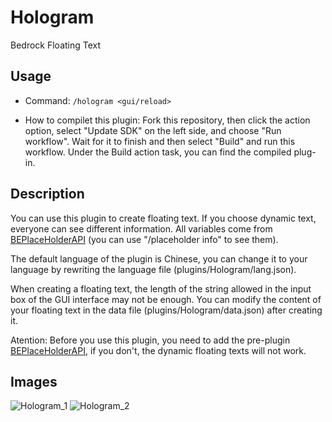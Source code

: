 # Hologram

Bedrock Floating Text

## Usage

* Command: `/hologram <gui/reload>`

* How to compilet this plugin:
  Fork this repository, then click the action option, select "Update SDK" on the left side, and choose "Run workflow". Wait for it to finish and then select "Build" and run this workflow. Under the Build action task, you can find the compiled plug-in.

## Description

You can use this plugin to create floating text. If you choose dynamic text, everyone can see different information. All variables come from [BEPlaceHolderAPI](https://github.com/LiteLDev/BEPlaceholderAPI/releases/) (you can use "/placeholder info" to see them).

The default language of the plugin is Chinese, you can change it to your language by rewriting the language file (plugins/Hologram/lang.json).

When creating a floating text, the length of the string allowed in the input box of the GUI interface may not be enough. You can modify the content of your floating text in the data file (plugins/Hologram/data.json) after creating it.

Atention: Before you use this plugin, you need to add the pre-plugin [BEPlaceHolderAPI](https://github.com/LiteLDev/BEPlaceholderAPI/releases/), if you don't, the dynamic floating texts will not work.

## Images

![Hologram_1](https://github.com/ACX66/Hologram/assets/104246753/b4869248-0aaa-4030-b2ec-26ec8aaa7ddf)
![Hologram_2](https://github.com/ACX66/Hologram/assets/104246753/fed8136a-4128-4702-b27e-ee65c87c898b)

